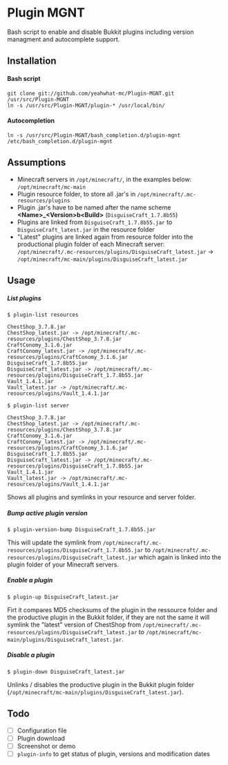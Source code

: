 Plugin MGNT
============

Bash script to enable and disable Bukkit plugins including version managment and autocomplete support.

## Installation

#### Bash script

    git clone git://github.com/yeahwhat-mc/Plugin-MGNT.git /usr/src/Plugin-MGNT
    ln -s /usr/src/Plugin-MGNT/plugin-* /usr/local/bin/

#### Autocompletion
	
    ln -s /usr/src/Plugin-MGNT/bash_completion.d/plugin-mgnt /etc/bash_completion.d/plugin-mgnt

## Assumptions

* Minecraft servers in `/opt/minecraft/`, in the examples below: `/opt/minecraft/mc-main`
* Plugin resource folder, to store all .jar's in `/opt/minecraft/.mc-resources/plugins`
* Plugin .jar's have to be named after the name scheme __\<Name>\_\<Version>b\<Build>__  (`DisguiseCraft_1.7.8b55`) 
* Plugins are linked from `DisguiseCraft_1.7.8b55.jar` to `DisguiseCraft_latest.jar` in the resource folder
* "Latest" plugins are linked again from resource folder into the productional plugin folder of each Minecraft server: `/opt/minecraft/.mc-resources/plugins/DisguiseCraft_latest.jar` -> `/opt/minecraft/mc-main/plugins/DisguiseCraft_latest.jar`

## Usage

##### List plugins 

`$ plugin-list resources`

    ChestShop_3.7.8.jar
    ChestShop_latest.jar -> /opt/minecraft/.mc-resources/plugins/ChestShop_3.7.8.jar
    CraftConomy_3.1.6.jar
    CraftConomy_latest.jar -> /opt/minecraft/.mc-resources/plugins/CraftConomy_3.1.6.jar
    DisguiseCraft_1.7.8b55.jar
    DisguiseCraft_latest.jar -> /opt/minecraft/.mc-resources/plugins/DisguiseCraft_1.7.8b55.jar
    Vault_1.4.1.jar
    Vault_latest.jar -> /opt/minecraft/.mc-resources/plugins/Vault_1.4.1.jar

`$ plugin-list server`

    ChestShop_3.7.8.jar
    ChestShop_latest.jar -> /opt/minecraft/.mc-resources/plugins/ChestShop_3.7.8.jar
    CraftConomy_3.1.6.jar
    CraftConomy_latest.jar -> /opt/minecraft/.mc-resources/plugins/CraftConomy_3.1.6.jar
    DisguiseCraft_1.7.8b55.jar
    DisguiseCraft_latest.jar -> /opt/minecraft/.mc-resources/plugins/DisguiseCraft_1.7.8b55.jar
    Vault_1.4.1.jar
    Vault_latest.jar -> /opt/minecraft/.mc-resources/plugins/Vault_1.4.1.jar

Shows all plugins and symlinks in your resource and server folder.

##### Bump active plugin version

`$ plugin-version-bump DisguiseCraft_1.7.8b55.jar`  

This will update the symlink from `/opt/minecraft/.mc-resources/plugins/DisguiseCraft_1.7.8b55.jar` to `/opt/minecraft/.mc-resources/plugins/DisguiseCraft_latest.jar` which again is linked into the plugin folder of your Minecraft servers. 

##### Enable a plugin

`$ plugin-up DisguiseCraft_latest.jar`  

Firt it compares MD5 checksums of the plugin in the ressource folder and the productive plugin in the Bukkit folder, if they are not the same it will symlink the "latest" version of ChestShop from `/opt/minecraft/.mc-resources/plugins/DisguiseCraft_latest.jar` to `/opt/minecraft/mc-main/plugins/DisguiseCraft_latest.jar`.

##### Disable a plugin

`$ plugin-down DisguiseCraft_latest.jar`  

Unlinks / disables the productive plugin in the Bukkit plugin folder (`/opt/minecraft/mc-main/plugins/DisguiseCraft_latest.jar`). 

## Todo

- [ ] Configuration file
- [ ] Plugin download 
- [ ] Screenshot or demo
- [ ] `plugin-info` to get status of plugin, versions and modification dates

